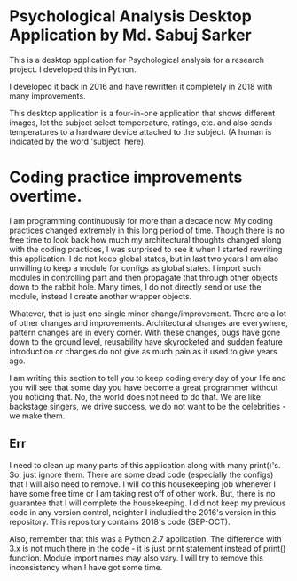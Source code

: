 # Psychological Analysis Desktop Application by Md. Sabuj Sarker
This is a desktop application for Psychological analysis for a research project. I developed this in Python.

I developed it back in 2016 and have rewritten it completely in 2018 with many improvements.

This desktop application is a four-in-one application that shows different images, let the subject select tempereature, ratings, etc. and also sends temperatures to a hardware device attached to the subject. (A human is indicated by the word 'subject' here).

# Coding practice improvements overtime.
I am programming continuously for more than a decade now. My coding practices changed extremely in this long period of time. Though there is no free time to look back how much my architectural thoughts changed along with the coding practices, I was surprised to see it when I started rewriting this application. I do not keep global states, but in last two years I am also unwilling to keep a module for configs as global states. I import such modules in controlling part and then propagate that through other objects down to the rabbit hole. Many times, I do not directly send or use the module, instead I create another wrapper objects.

Whatever, that is just one single minor change/improvement. There are a lot of other changes and improvements. Architectural changes are everywhere, pattern changes are in every corner. With these changes, bugs have gone down to the ground level, reusability have skyrocketed and sudden feature introduction or changes do not give as much pain as it used to give years ago.

I am writing this section to tell you to keep coding every day of your life and you will see that some day you have become a great programmer without you noticing that. No, the world does not need to do that. We are like backstage singers, we drive success, we do not want to be the celebrities - we make them.

## Err
I need to clean up many parts of this application along with many print()'s. So, just ignore them. There are some dead code (especially the configs) that I will also need to remove. I will do this housekeeping job whenever I have some free time or I am taking rest off of other work. But, there is no guarantee that I will complete the housekeeping.
I did not keep my previous code in any version control, neighter I includied the 2016's version in this repository. This repository contains 2018's code (SEP-OCT).

Also, remember that this was a Python 2.7 application. The difference with 3.x is not much there in the code - it is just print statement instead of print() function. Module import names may also vary. I will try to remove this inconsistency when I have got some time.
